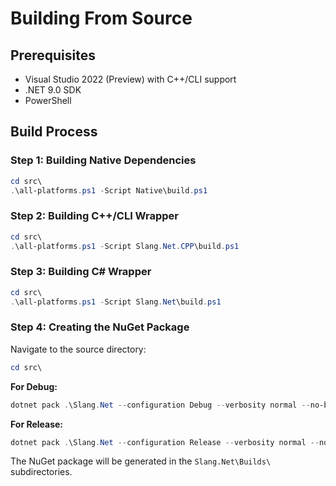# Building From Source

## Prerequisites
- Visual Studio 2022 (Preview) with C++/CLI support
- .NET 9.0 SDK
- PowerShell

## Build Process

### Step 1: Building Native Dependencies
```powershell
cd src\
.\all-platforms.ps1 -Script Native\build.ps1
```

### Step 2: Building C++/CLI Wrapper
```powershell
cd src\
.\all-platforms.ps1 -Script Slang.Net.CPP\build.ps1
```

### Step 3: Building C# Wrapper
```powershell
cd src\
.\all-platforms.ps1 -Script Slang.Net\build.ps1
```

### Step 4: Creating the NuGet Package

Navigate to the source directory:
```powershell
cd src\
```

**For Debug:**
```powershell
dotnet pack .\Slang.Net --configuration Debug --verbosity normal --no-build
```

**For Release:**
```powershell
dotnet pack .\Slang.Net --configuration Release --verbosity normal --no-build
```

The NuGet package will be generated in the `Slang.Net\Builds\` subdirectories.